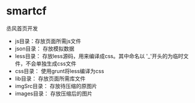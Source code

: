 # smartcf
丞风首页开发

* js目录：存放页面所需js文件
* json目录： 存放模拟数据
* less目录： 存放less源码，用来编译成css。其中命名以 '_'开头的为临时文件，不会单独生成css文件
* css目录： 使用grunt将less编译为css
* lib目录： 存放页面所需库文件
* imgSrc目录： 存放待压缩的原图片
* images目录： 存放压缩后的图片
